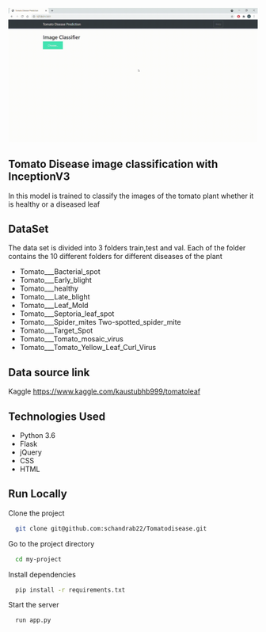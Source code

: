 
![](TomatoDisease.gif)



## Tomato Disease image classification with InceptionV3

In this model is trained to classify the images of the tomato plant whether it is healthy or a diseased leaf


## DataSet
The data set is divided into 3 folders train,test and val. Each of the folder contains the 10 different folders for different diseases of the plant
- Tomato___Bacterial_spot
- Tomato___Early_blight
- Tomato___healthy
- Tomato___Late_blight
- Tomato___Leaf_Mold
- Tomato___Septoria_leaf_spot
- Tomato___Spider_mites Two-spotted_spider_mite
- Tomato___Target_Spot
- Tomato___Tomato_mosaic_virus
- Tomato___Tomato_Yellow_Leaf_Curl_Virus
 
 ## Data source link
 
 Kaggle
 https://www.kaggle.com/kaustubhb999/tomatoleaf

  
## Technologies Used

 - Python 3.6
 - Flask
 - jQuery
 - CSS
 - HTML
  
## Run Locally

Clone the project

```bash
  git clone git@github.com:schandrab22/Tomatodisease.git
```

Go to the project directory

```bash
  cd my-project
```

Install dependencies

```bash
  pip install -r requirements.txt
```

Start the server

```bash
  run app.py
```

  
